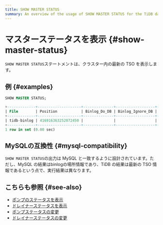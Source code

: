 ```yaml
---
title: SHOW MASTER STATUS
summary: An overview of the usage of SHOW MASTER STATUS for the TiDB database.
---
```


# マスターステータスを表示 {#show-master-status}

`SHOW MASTER STATUS`ステートメントは、クラスター内の最新の TSO を表示します。

## 例 {#examples}


```sql
SHOW MASTER STATUS;
```

```sql
+-------------+--------------------+--------------+------------------+-------------------+
| File        | Position           | Binlog_Do_DB | Binlog_Ignore_DB | Executed_Gtid_Set |
+-------------+--------------------+--------------+------------------+-------------------+
| tidb-binlog | 416916363252072450 |              |                  |                   |
+-------------+--------------------+--------------+------------------+-------------------+
1 row in set (0.00 sec)
```

## MySQLの互換性 {#mysql-compatibility}

`SHOW MASTER STATUS`の出力は MySQL と一致するように設計されています。ただし、MySQL の結果はbinlogの場所情報であり、TiDB の結果は最新の TSO 情報であるという点で、実行結果は異なります。

## こちらも参照 {#see-also}

-   [ポンプのステータスを表示](/sql-statements/sql-statement-show-pump-status.md)
-   [ドレイナーステータスを表示](/sql-statements/sql-statement-show-drainer-status.md)
-   [ポンプステータスの変更](/sql-statements/sql-statement-change-pump.md)
-   [ドレイナーステータスの変更](/sql-statements/sql-statement-change-drainer.md)

